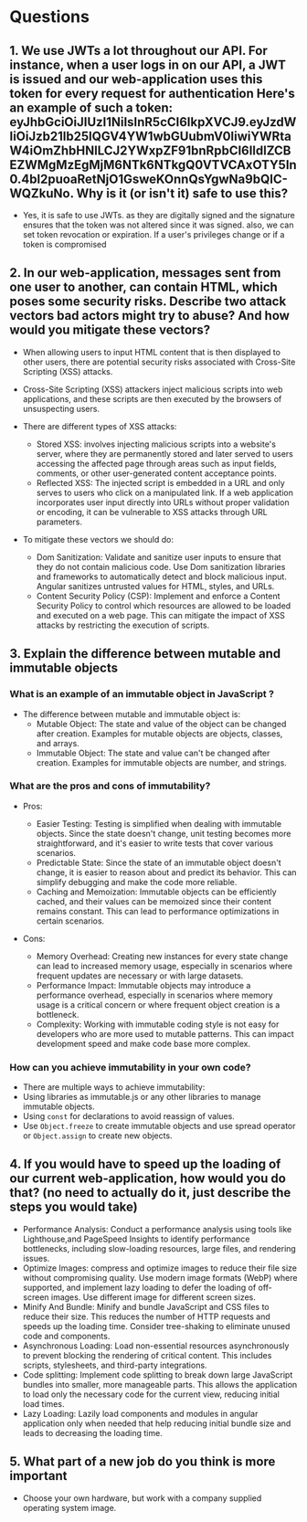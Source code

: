 # Questions

## 1. We use JWTs a lot throughout our API. For instance, when a user logs in on our API, a JWT is issued and our web-application uses this token for every request for authentication Here's an example of such a token: eyJhbGciOiJIUzI1NiIsInR5cCI6IkpXVCJ9.eyJzdWIiOiJzb21lb25lQGV4YW1wbGUubmV0IiwiYWRtaW4iOmZhbHNlLCJ2YWxpZF91bnRpbCI6IldlZCBEZWMgMzEgMjM6NTk6NTkgQ0VTVCAxOTY5In0.4bl2puoaRetNjO1GsweKOnnQsYgwNa9bQIC-WQZkuNo. Why is it (or isn't it) safe to use this?

- Yes, it is safe to use JWTs. as they are digitally signed and the signature ensures that the token was not altered since it was signed. also, we can set token revocation or expiration. If a user's privileges change or if a token is compromised

## 2. In our web-application, messages sent from one user to another, can contain HTML, which poses some security risks. Describe two attack vectors bad actors might try to abuse? And how would you mitigate these vectors?
  
- When allowing users to input HTML content that is then displayed to other users, there are potential security risks associated with Cross-Site Scripting (XSS) attacks.
- Cross-Site Scripting (XSS) attackers inject malicious scripts into web applications, and these scripts are then executed by  the browsers of unsuspecting users.
  
- There are different types of XSS attacks:
  - Stored XSS: involves injecting malicious scripts into a website's server, where they are permanently stored and later served to users accessing the affected page through areas such as input fields, comments, or other user-generated content acceptance points.
  - Reflected XSS: The injected script is embedded in a URL and only serves to users who click on a manipulated link. If a web application incorporates user input directly into URLs without proper validation or encoding, it can be vulnerable to XSS attacks through URL parameters.

- To mitigate these vectors we should do:
  - Dom Sanitization: Validate and sanitize user inputs to ensure that they do not contain malicious code. Use Dom sanitization libraries and frameworks to automatically detect and block malicious input. Angular sanitizes untrusted values for HTML, styles, and URLs.
  - Content Security Policy (CSP): Implement and enforce a Content Security Policy to control which resources are allowed to be loaded and executed on a web page. This can mitigate the impact of XSS attacks by restricting the execution of scripts.

## 3. Explain the difference between mutable and immutable objects

### What is an example of an immutable object in JavaScript ?
  
- The difference between mutable and immutable object is:
  - Mutable Object: The state and value of the object can be changed after creation. Examples for mutable objects are objects, classes, and arrays.
  - Immutable Object: The state and value can't be changed after creation. Examples for immutable objects are number, and strings.
  
### What are the pros and cons of immutability?

- Pros:

  - Easier Testing: Testing is simplified when dealing with immutable objects. Since the state doesn't change, unit testing becomes more straightforward, and it's easier to write tests that cover various scenarios.
  - Predictable State: Since the state of an immutable object doesn't change, it is easier to reason about and predict its behavior. This can simplify debugging and make the code more reliable.
  - Caching and Memoization: Immutable objects can be efficiently cached, and their values can be memoized since their content remains constant. This can lead to performance optimizations in certain scenarios.

- Cons:
  - Memory Overhead: Creating new instances for every state change can lead to increased memory usage, especially in scenarios where frequent updates are necessary or with large datasets.
  - Performance Impact: Immutable objects may introduce a performance overhead, especially in scenarios where memory usage is a critical concern or where frequent object creation is a bottleneck.
  - Complexity: Working with immutable coding style is not easy for developers who are more used to mutable patterns. This can impact development speed and make code base more complex.

### How can you achieve immutability in your own code?

- There are multiple ways to achieve immutability:
- Using libraries as immutable.js or any other libraries to manage immutable objects.
- Using `const` for declarations to avoid reassign of values.
- Use `Object.freeze` to create immutable objects and use spread operator or `Object.assign` to create new objects.

## 4. If you would have to speed up the loading of our current web-application, how would you do that? (no need to actually do it, just describe the steps you would take)

- Performance Analysis: Conduct a performance analysis using tools like Lighthouse,and PageSpeed Insights to identify performance bottlenecks, including slow-loading resources, large files, and rendering issues.
- Optimize Images: compress and optimize images to reduce their file size without compromising quality. Use modern image formats (WebP) where supported, and implement lazy loading to defer the loading of off-screen images. Use different image for different screen sizes.
- Minify And Bundle: Minify and bundle JavaScript and CSS files to reduce their size. This reduces the number of HTTP requests and speeds up the loading time. Consider tree-shaking to eliminate unused code and components.
- Asynchronous Loading: Load non-essential resources asynchronously to prevent blocking the rendering of critical content. This includes scripts, stylesheets, and third-party integrations.
- Code splitting: Implement code splitting to break down large JavaScript bundles into smaller, more manageable parts. This allows the application to load only the necessary code for the current view, reducing initial load times.
- Lazy Loading: Lazily load components and modules in angular application only when needed that help reducing initial bundle size and leads to decreasing the loading time.

## 5. What part of a new job do you think is more important

- Choose your own hardware, but work with a company supplied operating system image.
